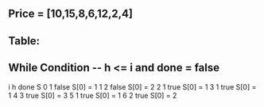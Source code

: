 ## Price = [10,15,8,6,12,2,4]

## Table:

## While Condition --  h <= i and done = false

i	h	done	S
0   1	false	S[0] = 1
1   2   false   S[0] = 2
2   1   true	S[0] = 1
3   1   true    S[0] = 1
4   3   true    S[0] = 3
5   1   true    S[0] = 1
6   2   true    S[0] = 2


